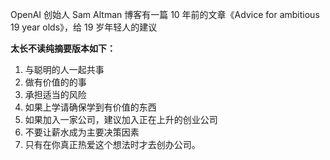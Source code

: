 OpenAI 创始人 Sam Altman 博客有一篇 10 年前的文章《Advice for ambitious 19 year olds》，给 19 岁年轻人的建议

**太长不读纯摘要版本如下：**
1. 与聪明的人一起共事
2. 做有价值的的事
3. 承担适当的风险 
4. 如果上学请确保学到有价值的东西
5. 如果加入一家公司，建议加入正在上升的创业公司 
6. 不要让薪水成为主要决策因素
7. 只有在你真正热爱这个想法时才去创办公司。